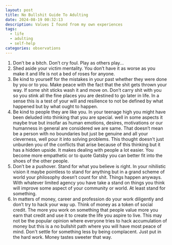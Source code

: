 ```yaml
---
layout: post
title: No Bullshit Guide To Adulting
date: 2024-08-19 00:32:13
description: Values I found from my own experiences
tags:
  - life
  - adulting
  - self-help
categories: observations
---
```


1. Don’t be a bitch. Don’t cry foul. Play as others play...
2. Shed aside your victim mentality. You don’t have it as worse as you make it and life is not a bed of roses for anyone.
3. Be kind to yourself for the mistakes in your past whether they were done by you or to you. Make peace with the fact that the shit gets thrown your way. If some shit sticks wash it and move on. Don’t carry shit with you so you stink all the fine places you are destined to go later in life. In a sense this is a test of your will and resilience to not be defined by what happened but by what ought to happen.
4. Be kind to people they are like you. In your teenage high you might have been deluded into thinking that you are special. well in some aspects it maybe true but insofar as human emotions, desires, motivations or our humanness in general are considered we are same. That doesn’t mean be a person with no boundaries but just be genuine and all your cleverness, well pour it into solving problems. This thought doesn't just unburden you of the conflicts that arise because of this thinking but it has a hidden upside. It makes dealing with people a lot easier. You become more empathetic or to quote Gatsby you can better fit into the shoes of the other people.
5. Don’t be a pushover. Stand for what you believe is right. In your nihilistic vision it maybe pointless to stand for anything but in a grand scheme of world your philosophy doesn’t count for shit. Things happen anyways. With whatever limited agency you have take a stand on things you think will improve some aspect of your community or world. At least stand for something.
6. In matters of money, career and profession do your work diligently and don’t try to hack your way up. Think of money as a token of social credit. The more you work on something that people value more you earn that credit and use it to create the life you aspire to live. This may not be the popular opinion where everyone tries to hack accumulation of money but this is a no bullshit path where you will have most peace of mind. Don't settle for something less by being complacent. Just put in the hard work. Money tastes sweeter that way.
